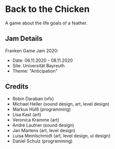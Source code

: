 # Back to the Chicken
A game about the life goals of a feather.

## Jam Details
Franken Game Jam 2020: 
- Date: 06.11.2020 - 08.11.2020
- Site: Universität Bayreuth
- Theme: "Anticipation"

## Credits
- Robin Daraban (vfx)
- Michael Heller (sound design, art, level design)
- Markus Hülß (programming)
- Lisa Kast (art)
- Veronica Kramme (art)
- André Lautner (sound design)
- Jan Martens (art, level design)
- Luisa Meinlschmidt (art, level design, ui design)
- Daniel Schulz (programming)
